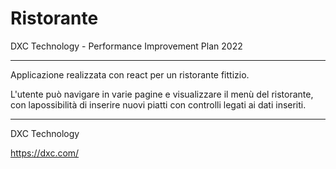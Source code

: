 # Ristorante 

DXC Technology - Performance Improvement Plan 2022

-----

Applicazione realizzata con react per un ristorante fittizio.

L'utente può navigare in varie pagine e visualizzare il menù del ristorante, con lapossibilità di inserire nuovi piatti con controlli legati ai dati inseriti.

-----

DXC Technology

https://dxc.com/

